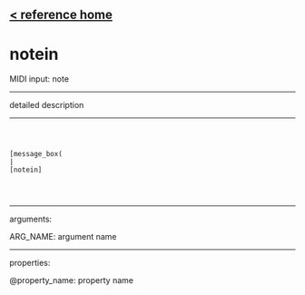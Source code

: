 [< reference home](ceammc_lib.html)
---

# notein


MIDI input: note

---

detailed description
<br>


---


```



[message_box(                                 
|
[notein]


            
```

---
arguments:

ARG_NAME: argument name<br>

---
properties:

@property_name: property name<br>

